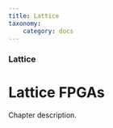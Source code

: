 ```yaml
---
title: Lattice
taxonomy:
    category: docs
---
```


### Lattice

# Lattice FPGAs

Chapter description.